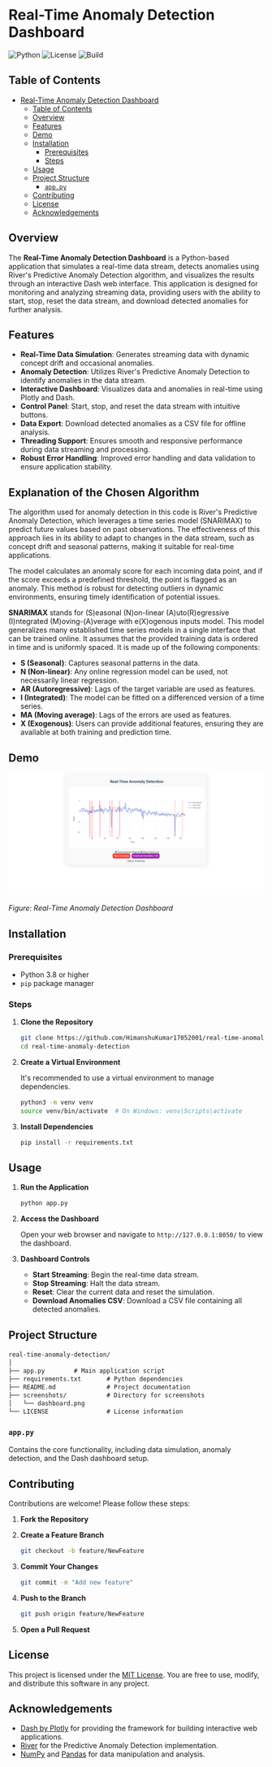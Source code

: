 # Real-Time Anomaly Detection Dashboard

![Python](https://img.shields.io/badge/Python-3.8%2B-blue.svg)
![License](https://img.shields.io/badge/License-MIT-green.svg)
![Build](https://img.shields.io/badge/build-passing-brightgreen.svg)

## Table of Contents

- [Real-Time Anomaly Detection Dashboard](#real-time-anomaly-detection-dashboard)
  - [Table of Contents](#table-of-contents)
  - [Overview](#overview)
  - [Features](#features)
  - [Demo](#demo)
  - [Installation](#installation)
    - [Prerequisites](#prerequisites)
    - [Steps](#steps)
  - [Usage](#usage)
  - [Project Structure](#project-structure)
    - [`app.py`](#apppy)
  - [Contributing](#contributing)
  - [License](#license)
  - [Acknowledgements](#acknowledgements)

## Overview

The **Real-Time Anomaly Detection Dashboard** is a Python-based application that simulates a real-time data stream, detects anomalies using River's Predictive Anomaly Detection algorithm, and visualizes the results through an interactive Dash web interface. This application is designed for monitoring and analyzing streaming data, providing users with the ability to start, stop, reset the data stream, and download detected anomalies for further analysis.

## Features

- **Real-Time Data Simulation**: Generates streaming data with dynamic concept drift and occasional anomalies.
- **Anomaly Detection**: Utilizes River's Predictive Anomaly Detection to identify anomalies in the data stream.
- **Interactive Dashboard**: Visualizes data and anomalies in real-time using Plotly and Dash.
- **Control Panel**: Start, stop, and reset the data stream with intuitive buttons.
- **Data Export**: Download detected anomalies as a CSV file for offline analysis.
- **Threading Support**: Ensures smooth and responsive performance during data streaming and processing.
- **Robust Error Handling**: Improved error handling and data validation to ensure application stability.

## Explanation of the Chosen Algorithm

The algorithm used for anomaly detection in this code is River's Predictive Anomaly Detection, which leverages a time series model (SNARIMAX) to predict future values based on past observations. The effectiveness of this approach lies in its ability to adapt to changes in the data stream, such as concept drift and seasonal patterns, making it suitable for real-time applications. 

The model calculates an anomaly score for each incoming data point, and if the score exceeds a predefined threshold, the point is flagged as an anomaly. This method is robust for detecting outliers in dynamic environments, ensuring timely identification of potential issues.

**SNARIMAX** stands for (S)easonal (N)on-linear (A)uto(R)egressive (I)ntegrated (M)oving-(A)verage with e(X)ogenous inputs model. This model generalizes many established time series models in a single interface that can be trained online. It assumes that the provided training data is ordered in time and is uniformly spaced. It is made up of the following components:

- **S (Seasonal)**: Captures seasonal patterns in the data.
- **N (Non-linear)**: Any online regression model can be used, not necessarily linear regression.
- **AR (Autoregressive)**: Lags of the target variable are used as features.
- **I (Integrated)**: The model can be fitted on a differenced version of a time series.
- **MA (Moving average)**: Lags of the errors are used as features.
- **X (Exogenous)**: Users can provide additional features, ensuring they are available at both training and prediction time.

## Demo

![Dashboard Screenshot](screenshots/dashboard.png)

*Figure: Real-Time Anomaly Detection Dashboard*

## Installation

### Prerequisites

- Python 3.8 or higher
- `pip` package manager

### Steps

1. **Clone the Repository**

    ```bash
    git clone https://github.com/HimanshuKumar17052001/real-time-anomaly-detection.git
    cd real-time-anomaly-detection
    ```

2. **Create a Virtual Environment**

    It's recommended to use a virtual environment to manage dependencies.

    ```bash
    python3 -m venv venv
    source venv/bin/activate  # On Windows: venv\Scripts\activate
    ```

3. **Install Dependencies**

    ```bash
    pip install -r requirements.txt
    ```

## Usage

1. **Run the Application**

    ```bash
    python app.py
    ```

2. **Access the Dashboard**

    Open your web browser and navigate to `http://127.0.0.1:8050/` to view the dashboard.

3. **Dashboard Controls**

    - **Start Streaming**: Begin the real-time data stream.
    - **Stop Streaming**: Halt the data stream.
    - **Reset**: Clear the current data and reset the simulation.
    - **Download Anomalies CSV**: Download a CSV file containing all detected anomalies.

## Project Structure
```plaintext
real-time-anomaly-detection/
│
├── app.py        # Main application script
├── requirements.txt       # Python dependencies
├── README.md              # Project documentation
├── screenshots/           # Directory for screenshots
│   └── dashboard.png
└── LICENSE                # License information
```

### `app.py`

Contains the core functionality, including data simulation, anomaly detection, and the Dash dashboard setup.

## Contributing

Contributions are welcome! Please follow these steps:

1. **Fork the Repository**

2. **Create a Feature Branch**

    ```bash
    git checkout -b feature/NewFeature
    ```

3. **Commit Your Changes**

    ```bash
    git commit -m "Add new feature"
    ```

4. **Push to the Branch**

    ```bash
    git push origin feature/NewFeature
    ```

5. **Open a Pull Request**

## License

This project is licensed under the [MIT License](LICENSE). You are free to use, modify, and distribute this software in any project.

## Acknowledgements

- [Dash by Plotly](https://dash.plotly.com/) for providing the framework for building interactive web applications.
- [River](https://riverml.xyz/) for the Predictive Anomaly Detection implementation.
- [NumPy](https://numpy.org/) and [Pandas](https://pandas.pydata.org/) for data manipulation and analysis.
